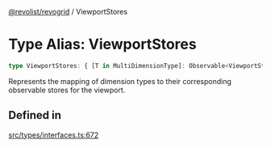 [@revolist/revogrid](README.md) / ViewportStores

# Type Alias: ViewportStores

```ts
type ViewportStores: { [T in MultiDimensionType]: Observable<ViewportState> };
```

Represents the mapping of dimension types to their corresponding observable stores for the viewport.

## Defined in

[src/types/interfaces.ts:672](https://github.com/revolist/revogrid/blob/11c1e89888ac9588cc703e312811b4cdaf67f0fb/src/types/interfaces.ts#L672)
